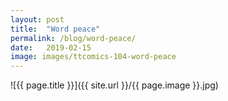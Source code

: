 ```yaml
---
layout: post
title:  "Word peace"
permalink: /blog/word-peace/
date:   2019-02-15
image: images/ttcomics-104-word-peace
---
```

![{{ page.title }}]({{ site.url }}/{{ page.image }}.jpg)
